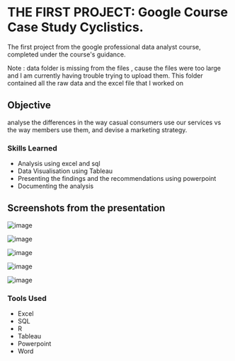 # THE FIRST PROJECT: Google Course Case Study Cyclistics.

The first project from the google professional data analyst course, completed under the course's guidance.

Note : data folder is missing from the files , cause the files were too large and I am currently having trouble trying to upload them. This folder contained all the raw data and the excel file that I worked on

## Objective

analyse the differences in the way casual consumers use our services vs the way members use them, and devise a marketing strategy.

### Skills Learned

- Analysis using excel and sql
- Data Visualisation using Tableau
- Presenting the findings and the recommendations using powerpoint
- Documenting the analysis

## Screenshots from the presentation

![image](https://github.com/SamyakJain-DS/cyclistics/assets/142383509/b203903c-7519-41fc-a812-42d7b791efd2)

![image](https://github.com/SamyakJain-DS/cyclistics/assets/142383509/9fdc97c3-33af-4a7e-aa97-add8307a9835)

![image](https://github.com/SamyakJain-DS/cyclistics/assets/142383509/bddae935-cff3-49de-b46b-b9f870ed5798)

![image](https://github.com/SamyakJain-DS/cyclistics/assets/142383509/57deda36-24f3-460e-a471-0eb0442fd695)

![image](https://github.com/SamyakJain-DS/cyclistics/assets/142383509/66a531d4-4b39-4587-ae85-a8f6ac55d09b)


### Tools Used

- Excel
- SQL
- R
- Tableau
- Powerpoint
- Word
